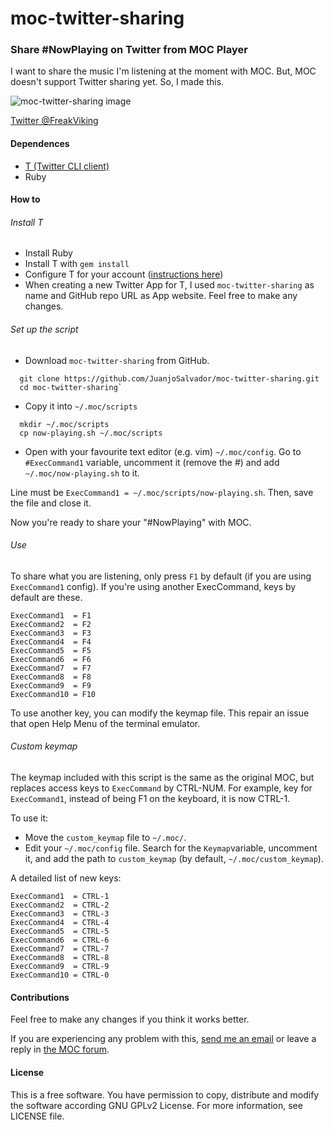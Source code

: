# moc-twitter-sharing
### Share #NowPlaying on Twitter from MOC Player

I want to share the music I'm listening at the moment with MOC. But, MOC doesn't support Twitter sharing yet. So, I made this.

![moc-twitter-sharing image](http://i.imgur.com/JCQwILb.png)

[Twitter @FreakViking](http://twitter.com/FreakViking)

#### Dependences

* [T (Twitter CLI client)](http://sferik.github.io/t/)
* Ruby

#### How to

###### Install T

* Install Ruby
* Install T with `gem install`
* Configure T for your account ([instructions here](http://sferik.github.io/t/))
* When creating a new Twitter App for T, I used `moc-twitter-sharing` as name and GitHub repo URL as App website. Feel free to make any changes.

###### Set up the script

* Download `moc-twitter-sharing` from GitHub.
```shell
  git clone https://github.com/JuanjoSalvador/moc-twitter-sharing.git
  cd moc-twitter-sharing`
  ```

* Copy it into `~/.moc/scripts`

```shell
  mkdir ~/.moc/scripts
  cp now-playing.sh ~/.moc/scripts
```

* Open with your favourite text editor (e.g. vim) `~/.moc/config`. 
Go to `#ExecCommand1` variable, uncomment it (remove the #) and add  `~/.moc/now-playing.sh` to it.

Line must be `ExecCommand1 = ~/.moc/scripts/now-playing.sh`. Then, save the file and close it.

Now you're ready to share your "#NowPlaying" with MOC.

###### Use

To share what you are listening, only press `F1` by default (if you are using `ExecCommand1` config). If you're using another ExecCommand, keys by default are these.

    ExecCommand1  = F1 
    ExecCommand2  = F2
    ExecCommand3  = F3
    ExecCommand4  = F4
    ExecCommand5  = F5
    ExecCommand6  = F6
    ExecCommand7  = F7
    ExecCommand8  = F8
    ExecCommand9  = F9
    ExecCommand10 = F10

To use another key, you can modify the keymap file. This repair an issue that open Help Menu of the terminal emulator.

###### Custom keymap

The keymap included with this script is the same as the original MOC, but replaces access keys to `ExecCommand` by CTRL-NUM. For example, key for `ExecCommand1`, instead of being F1 on the keyboard, it is now CTRL-1.

To use it:
* Move the `custom_keymap` file to `~/.moc/`.
* Edit your `~/.moc/config` file. Search for the `Keymap`variable, uncomment it, and add the path to `custom_keymap` (by default, `~/.moc/custom_keymap`).

A detailed list of new keys:

    ExecCommand1  = CTRL-1 
    ExecCommand2  = CTRL-2
    ExecCommand3  = CTRL-3
    ExecCommand4  = CTRL-4
    ExecCommand5  = CTRL-5
    ExecCommand6  = CTRL-6
    ExecCommand7  = CTRL-7
    ExecCommand8  = CTRL-8
    ExecCommand9  = CTRL-9
    ExecCommand10 = CTRL-0

#### Contributions

Feel free to make any changes if you think it works better.

If you are experiencing any problem with this, [send me an email](mailto:juanjosalvador@openmailbox.org) or leave a reply in [the MOC forum](http://moc.daper.net/node/1430).

#### License

This is a free software. You have permission to copy, distribute and modify the software according GNU GPLv2 License. For more information, see LICENSE file.
